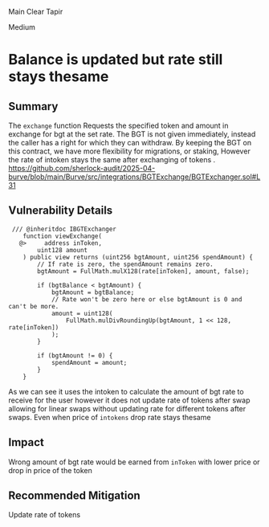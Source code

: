 Main Clear Tapir

Medium

# Balance is updated but rate still stays thesame

## Summary
The `exchange` function Requests the specified token and amount in exchange for bgt at the set rate. The BGT is not given immediately, instead the caller has a right for which they can withdraw. By keeping the BGT on this contract, we have more flexibility for migrations, or staking, However the rate of intoken stays the same after exchanging of tokens .
https://github.com/sherlock-audit/2025-04-burve/blob/main/Burve/src/integrations/BGTExchange/BGTExchanger.sol#L31
## Vulnerability Details
```solidity
 /// @inheritdoc IBGTExchanger
    function viewExchange(
   @>     address inToken,
        uint128 amount
    ) public view returns (uint256 bgtAmount, uint256 spendAmount) {
        // If rate is zero, the spendAmount remains zero.
        bgtAmount = FullMath.mulX128(rate[inToken], amount, false);

        if (bgtBalance < bgtAmount) {
            bgtAmount = bgtBalance;
            // Rate won't be zero here or else bgtAmount is 0 and can't be more.
            amount = uint128(
                FullMath.mulDivRoundingUp(bgtAmount, 1 << 128, rate[inToken])
            );
        }

        if (bgtAmount != 0) {
            spendAmount = amount;
        }
    }
```
As we can see it uses the intoken to calculate the amount of bgt rate to receive for the user however it does not update rate of tokens after swap allowing for linear swaps without updating rate for different tokens after swaps. Even when price of `intokens` drop rate stays thesame
## Impact 
Wrong amount of bgt rate would be earned from `inToken` with lower price or drop in price of the token
## Recommended Mitigation
Update rate of tokens